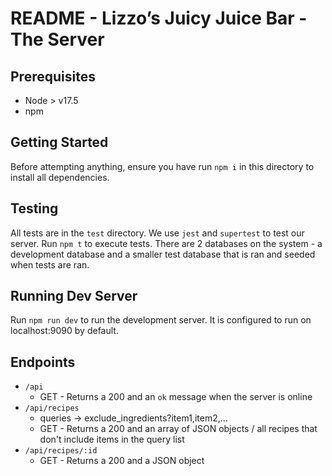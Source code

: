 # README - Lizzo’s Juicy Juice Bar - The Server

## Prerequisites

- Node > v17.5
- npm

## Getting Started

Before attempting anything, ensure you have run `npm i` in this directory to install all dependencies.

## Testing

All tests are in the `test` directory. We use `jest` and `supertest` to test our server. Run `npm t` to execute tests.
There are 2 databases on the system - a development database and a smaller test database that is ran and seeded when tests are ran.

## Running Dev Server

Run `npm run dev` to run the development server. It is configured to run on localhost:9090 by default.

## Endpoints

- `/api`
  - GET - Returns a 200 and an `ok` message when the server is online
- `/api/recipes`
  - queries -> exclude_ingredients?item1,item2,...
  - GET - Returns a 200 and an array of JSON objects / all recipes that don't include items in the query list
- `/api/recipes/:id`
  - GET - Returns a 200 and a JSON object
